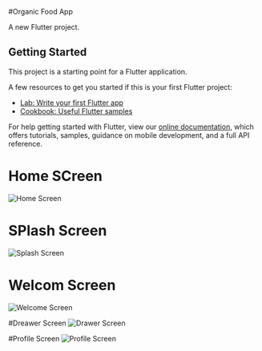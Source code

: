 #Organic Food App

A new Flutter project.

## Getting Started

This project is a starting point for a Flutter application.

A few resources to get you started if this is your first Flutter project:

- [Lab: Write your first Flutter app](https://flutter.dev/docs/get-started/codelab)
- [Cookbook: Useful Flutter samples](https://flutter.dev/docs/cookbook)

For help getting started with Flutter, view our
[online documentation](https://flutter.dev/docs), which offers tutorials,
samples, guidance on mobile development, and a full API reference.

# Home SCreen
![Home Screen](https://user-images.githubusercontent.com/91720201/139724865-31ce93ae-6cfa-4559-9ebb-d1ad65602f28.png)

# SPlash Screen 
![Splash Screen](https://user-images.githubusercontent.com/91720201/139725023-4217592e-92eb-4215-ba50-600cc6be3cf1.png)

# Welcom Screen
![Welcome Screen](https://user-images.githubusercontent.com/91720201/139725030-2eb0c18e-8aec-4455-95af-2ff92d1a0d97.png)

#Dreawer Screen
![Drawer Screen](https://user-images.githubusercontent.com/91720201/139725239-44775cba-e65b-4b41-b708-e0b845a4d72b.png)

#Profile Screen
![Profile Screen](https://user-images.githubusercontent.com/91720201/139725246-8b3cfb73-f3d5-4d59-b856-e59384767a94.png)
